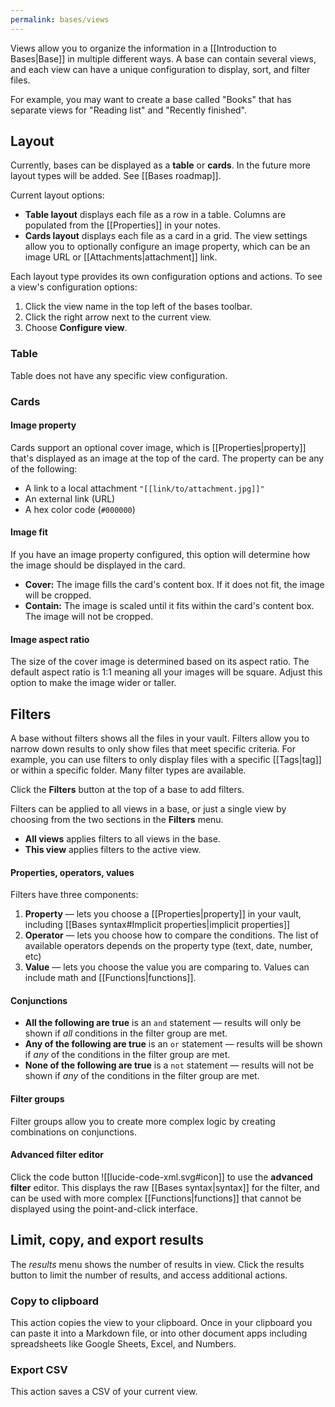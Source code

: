 ```yaml
---
permalink: bases/views
---
```

Views allow you to organize the information in a [[Introduction to Bases|Base]] in multiple different ways. A base can contain several views, and each view can have a unique configuration to display, sort, and filter files.

For example, you may want to create a base called "Books" that has separate views for "Reading list" and "Recently finished".

## Layout

Currently, bases can be displayed as a **table** or **cards**. In the future more layout types will be added. See [[Bases roadmap]].

Current layout options:

- **Table layout** displays each file as a row in a table. Columns are populated from the [[Properties]] in your notes.
- **Cards layout** displays each file as a card in a grid. The view settings allow you to optionally configure an image property, which can be an image URL or [[Attachments|attachment]] link.

Each layout type provides its own configuration options and actions. To see a view's configuration options:

1. Click the view name in the top left of the bases toolbar.
2. Click the right arrow next to the current view.
3. Choose **Configure view**.

### Table

Table does not have any specific view configuration.

### Cards

#### Image property

Cards support an optional cover image, which is [[Properties|property]] that's displayed as an image at the top of the card. The property can be any of the following:

- A link to a local attachment `"[[link/to/attachment.jpg]]"`
- An external link (URL)
- A hex color code (`#000000`)

#### Image fit

If you have an image property configured, this option will determine how the image should be displayed in the card.

- **Cover:** The image fills the card's content box. If it does not fit, the image will be cropped.
- **Contain:** The image is scaled until it fits within the card's content box. The image will not be cropped.

#### Image aspect ratio

The size of the cover image is determined based on its aspect ratio. The default aspect ratio is 1:1 meaning all your images will be square. Adjust this option to make the image wider or taller.

## Filters

A base without filters shows all the files in your vault. Filters allow you to narrow down results to only show files that meet specific criteria. For example, you can use filters to only display files with a specific [[Tags|tag]] or within a specific folder. Many filter types are available.

Click the **Filters** button at the top of a base to add filters.

Filters can be applied to all views in a base, or just a single view by choosing from the two sections in the **Filters** menu.

- **All views** applies filters to all views in the base.
- **This view** applies filters to the active view.

#### Properties, operators, values

Filters have three components:

1. **Property** — lets you choose a [[Properties|property]] in your vault, including [[Bases syntax#Implicit properties|implicit properties]]
2. **Operator** — lets you choose how to compare the conditions. The list of available operators depends on the property type (text, date, number, etc) 
3. **Value** — lets you choose the value you are comparing to. Values can include math and [[Functions|functions]].

#### Conjunctions

- **All the following are true** is an `and` statement — results will only be shown if *all* conditions in the filter group are met.
- **Any of the following are true** is an `or` statement — results will be shown if *any* of the conditions in the filter group are met.
- **None of the following are true** is a `not` statement — results will not be shown if *any* of the conditions in the filter group are met.

#### Filter groups

Filter groups allow you to create more complex logic by creating combinations on conjunctions.

#### Advanced filter editor

Click the code button ![[lucide-code-xml.svg#icon]] to use the **advanced filter** editor. This displays the raw [[Bases syntax|syntax]] for the filter, and can be used with more complex [[Functions|functions]] that cannot be displayed using the point-and-click interface.

## Limit, copy, and export results

The *results* menu shows the number of results in view. Click the results button to limit the number of results, and access additional actions.

### Copy to clipboard

This action copies the view to your clipboard. Once in your clipboard you can paste it into a Markdown file, or into other document apps including spreadsheets like Google Sheets, Excel, and Numbers.

### Export CSV

This action saves a CSV of your current view.